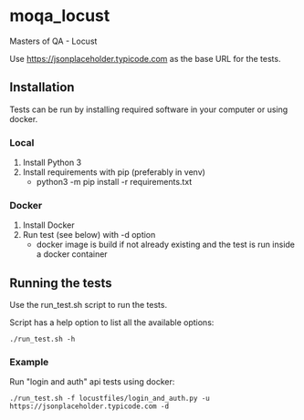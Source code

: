 # moqa_locust
Masters of QA - Locust

Use https://jsonplaceholder.typicode.com as the base URL for the tests.


## Installation

Tests can be run by installing required software in your computer or using docker.

### Local

1. Install Python 3
2. Install requirements with pip (preferably in venv)
    - python3 -m pip install -r requirements.txt

### Docker

1. Install Docker
2. Run test (see below) with -d option
    - docker image is build if not already existing and the test is run inside a docker container

## Running the tests

Use the run_test.sh script to run the tests.

Script has a help option to list all the available options:
``` shell
./run_test.sh -h
```

### Example

Run "login and auth" api tests using docker:
``` shell
./run_test.sh -f locustfiles/login_and_auth.py -u https://jsonplaceholder.typicode.com -d
```
